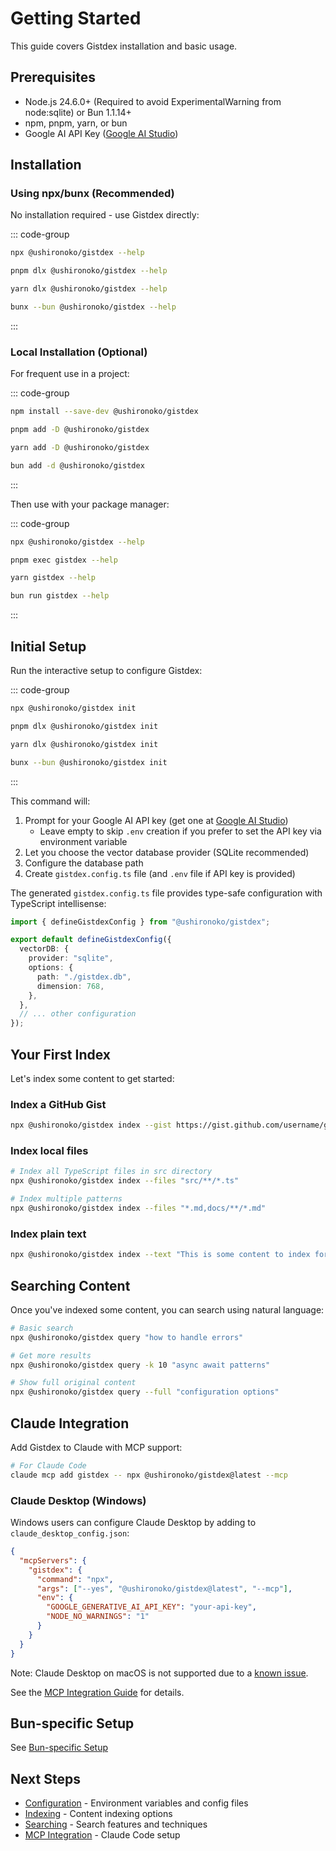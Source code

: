 # Getting Started

This guide covers Gistdex installation and basic usage.

## Prerequisites

- Node.js 24.6.0+ (Required to avoid ExperimentalWarning from node:sqlite) or Bun 1.1.14+
- npm, pnpm, yarn, or bun
- Google AI API Key ([Google AI Studio](https://makersuite.google.com/app/apikey))

## Installation

### Using npx/bunx (Recommended)

No installation required - use Gistdex directly:

::: code-group

```bash [npm]
npx @ushironoko/gistdex --help
```

```bash [pnpm]
pnpm dlx @ushironoko/gistdex --help
```

```bash [yarn]
yarn dlx @ushironoko/gistdex --help
```

```bash [bun]
bunx --bun @ushironoko/gistdex --help
```

:::

### Local Installation (Optional)

For frequent use in a project:

::: code-group

```bash [npm]
npm install --save-dev @ushironoko/gistdex
```

```bash [pnpm]
pnpm add -D @ushironoko/gistdex
```

```bash [yarn]
yarn add -D @ushironoko/gistdex
```

```bash [bun]
bun add -d @ushironoko/gistdex
```

:::

Then use with your package manager:

::: code-group

```bash [npm]
npx @ushironoko/gistdex --help
```

```bash [pnpm]
pnpm exec gistdex --help
```

```bash [yarn]
yarn gistdex --help
```

```bash [bun]
bun run gistdex --help
```

:::

## Initial Setup

Run the interactive setup to configure Gistdex:

::: code-group

```bash [npm]
npx @ushironoko/gistdex init
```

```bash [pnpm]
pnpm dlx @ushironoko/gistdex init
```

```bash [yarn]
yarn dlx @ushironoko/gistdex init
```

```bash [bun]
bunx --bun @ushironoko/gistdex init
```

:::

This command will:

1. Prompt for your Google AI API key (get one at [Google AI Studio](https://makersuite.google.com/app/apikey))
   - Leave empty to skip `.env` creation if you prefer to set the API key via environment variable
2. Let you choose the vector database provider (SQLite recommended)
3. Configure the database path
4. Create `gistdex.config.ts` file (and `.env` file if API key is provided)

The generated `gistdex.config.ts` file provides type-safe configuration with TypeScript intellisense:

```typescript
import { defineGistdexConfig } from "@ushironoko/gistdex";

export default defineGistdexConfig({
  vectorDB: {
    provider: "sqlite",
    options: {
      path: "./gistdex.db",
      dimension: 768,
    },
  },
  // ... other configuration
});
```

## Your First Index

Let's index some content to get started:

### Index a GitHub Gist

```bash
npx @ushironoko/gistdex index --gist https://gist.github.com/username/gist-id
```

### Index local files

```bash
# Index all TypeScript files in src directory
npx @ushironoko/gistdex index --files "src/**/*.ts"

# Index multiple patterns
npx @ushironoko/gistdex index --files "*.md,docs/**/*.md"
```

### Index plain text

```bash
npx @ushironoko/gistdex index --text "This is some content to index for semantic search"
```

## Searching Content

Once you've indexed some content, you can search using natural language:

```bash
# Basic search
npx @ushironoko/gistdex query "how to handle errors"

# Get more results
npx @ushironoko/gistdex query -k 10 "async await patterns"

# Show full original content
npx @ushironoko/gistdex query --full "configuration options"
```

## Claude Integration

Add Gistdex to Claude with MCP support:

```bash
# For Claude Code
claude mcp add gistdex -- npx @ushironoko/gistdex@latest --mcp
```

### Claude Desktop (Windows)

Windows users can configure Claude Desktop by adding to `claude_desktop_config.json`:

```json
{
  "mcpServers": {
    "gistdex": {
      "command": "npx",
      "args": ["--yes", "@ushironoko/gistdex@latest", "--mcp"],
      "env": {
        "GOOGLE_GENERATIVE_AI_API_KEY": "your-api-key",
        "NODE_NO_WARNINGS": "1"
      }
    }
  }
}
```

Note: Claude Desktop on macOS is not supported due to a [known issue](https://github.com/modelcontextprotocol/servers/issues/1748).

See the [MCP Integration Guide](./mcp.md) for details.

## Bun-specific Setup

See [Bun-specific Setup](./installation#bun-specific-setup)

## Next Steps

- [Configuration](./configuration.md) - Environment variables and config files
- [Indexing](./indexing.md) - Content indexing options
- [Searching](./searching.md) - Search features and techniques
- [MCP Integration](./mcp.md) - Claude Code setup
